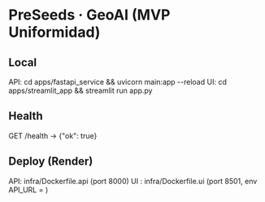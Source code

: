 # PreSeeds · GeoAI (MVP Uniformidad)

## Local
API:
  cd apps/fastapi_service && uvicorn main:app --reload
UI:
  cd apps/streamlit_app && streamlit run app.py

## Health
GET /health → {"ok": true}

## Deploy (Render)
API: infra/Dockerfile.api  (port 8000)
UI : infra/Dockerfile.ui   (port 8501, env API_URL = <URL de la API>)

